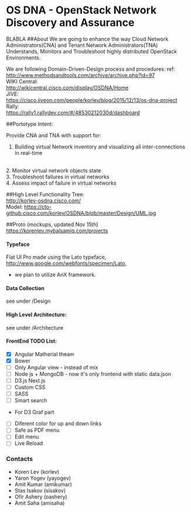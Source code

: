 OS DNA - OpenStack Network Discovery and Assurance
==================================================
BLABLA
##About
We are going to enhance the way Cloud Network Administrators(CNA) and Tenant Network Administrators(TNA) 
Understands, Monitors and Troubleshoot highly distributed OpenStack Environments.

We are following Domain-Driven-Design process and procedures:
ref: http://www.methodsandtools.com/archive/archive.php?id=97
<br>
WIKI Central:<br>
http://wikicentral.cisco.com/display/OSDNA/Home 
<br>
JIVE:<br>
https://cisco.jiveon.com/people/korlev/blog/2015/12/13/os-dna-project
<br>
Rally:<br>
https://rally1.rallydev.com/#/48530212030d/dashboard
<br>

##Portotype Intent:

Provide CNA and TNA with support for:
<br>
1. Building virtual Network inventory and visualizing all inter-connections in real-time
<br>
2. Monitor virtual network objects state
<br>
3. Troubleshoot failures in virtual networks
<br>
4. Assess impact of failure in virtual networks
<br>

##High Level Functionality Tree:
<br>
http://korlev-osdna.cisco.com/ <br>
Model: https://cto-github.cisco.com/korlev/OSDNA/blob/master/Design/UML.jpg

##Proto (mockups, updated Nov 15th)
<br>
https://korenlev.mybalsamiq.com/projects

#### Typeface
Flat UI Pro made using the Lato typeface, http://www.google.com/webfonts/specimen/Lato, 
+ we plan to utilize AnX framework.

#### Data Collection
see under /Design

#### High Level Architecture: <br>
see under /Architecture

#### FrontEnd TODO List:
- [x] Angular Matherial theam
- [x] Bower
- [ ] Only Angular view - instead of mix
- [ ] Node js + MongoDB - now it's only frontend with static data.json
- [ ] D3.js Next.js
- [ ] Custom CSS
- [ ] SASS
- [ ] Smart search
* For D3 Graf part
- [ ] Diferent color for up and down links
- [ ] Safe as PDF menu
- [ ] Edit menu
- [ ] Live Reload

### Contacts
* Koren Lev (korlev)
* Yaron Yogev (yayogev)
* Amit Kumar (amikumar)
* Stas Isakov (sisakov)
* Ofir Ashery (oashery)
* Amit Saha (amisaha)